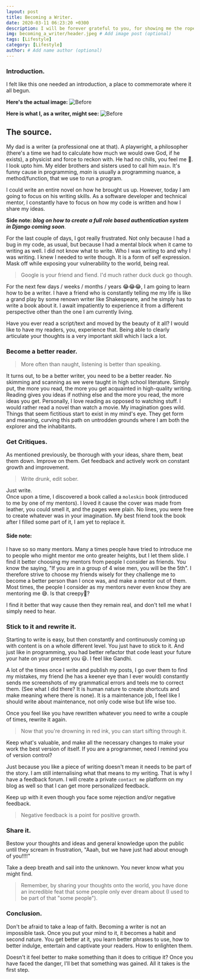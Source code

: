 ```yaml
---
layout: post
title: Becoming a Writer.
date: 2020-03-11 06:23:20 +0300
description: I will be forever grateful to you, for showing me the ropes, but not giving me enough to hang myself with.
img: becoming_a_writer/header.jpeg # Add image post (optional)
tags: [Lifestyle]
category: [Lifestyle]
author: # Add name author (optional)
---
```

### Introduction.
I felt like this one needed an introduction, a place to commemorate where it all begun.

**Here's the actual image:**
![Before](/blog/assets/img/becoming_a_writer/header.jpeg)

**Here is what I, as a writer, might see:**
![Before](/blog/assets/img/becoming_a_writer/after.jpeg)

## The source.
My dad is a writer (a professional one at that). A playwright, a philosopher (there's a time we had to calculate how much we would owe God, if he exists), a physicist and force to reckon with.
He had no chills, you feel me 🥶. I look upto him. My elder brothers and sisters used to call him `main`. It's funny cause in programming, _main_ is usually a programming nuance, a method/function, that we use to run a program.

I could write an entire novel on how he brought us up. However, today I am going to focus on his writing skills. As a software developer and technical mentor, I constantly have to focus on how my code is written and how I share my ideas. 

**Side note: _blog on how to create a full role based authentication system in Django coming soon_**.

For the last couple of days, I got really frustrated. Not only because I had a bug in my code, as usual, but because I had a mental block when it came to writing as well. I did not know what to write. Who I was writing to and why I was writing. 
I knew I needed to write though. It is a form of self expression. Mask off while exposing your vulnerability to the world, being real.

> Google is your friend and fiend. I'd much rather duck duck go though.

For the next few days / weeks / months / years 😂😂😂, I am going to learn how to be a writer. I have a friend who is constantly telling me my life is like a grand play by some renown writer like Shakespeare, and he simply has to write a book about it. 
I await impatiently to experience it from a different perspective other than the one I am currently living. 

Have you ever read a script/text and moved by the beauty of it all? I would like to have my readers, you, experience that.
Being able to clearly articulate your thoughts is a very important skill which I lack a lot.

### Become a better reader.
> More often than naught, listening is better than speaking.

It turns out, to be a better writer, you need to be a better reader. No skimming and scanning as we were taught in high school literature. 
Simply put, the more you read, the more you get acquainted in high-quality writing. Reading gives you ideas if nothing else and the more you read, the more ideas you get. 
Personally, I love reading as opposed to watching stuff. I would rather read a novel than watch a movie. My imagination goes wild. Things that seem fictitious start to exist in my mind's eye. 
They get form and meaning, curving this path on untrodden grounds where I am both the explorer and the inhabitants.

### Get Critiques.
As mentioned previously, be thorough with your ideas, share them, beat them down. Improve on them. Get feedback and actively work on constant growth and improvement.

> Write drunk, edit sober.

Just write. <br/>
Once upon a time, I discovered a book called a `moleskin` book (introduced to me by one of my mentors). I loved it cause the cover was made from leather, you could smell it, and the pages were plain. 
No lines, you were free to create whatever was in your imagination. My best friend took the book after I filled some part of it, I am yet to replace it.

#### Side note:
I have so so many mentors. Many a times people have tried to introduce me to people who might mentor me onto greater heights, but I let them slide. 
I find it better choosing my mentors from people I consider as friends. You know the saying, "If you are in a group of 4 wise men, you will be the 5th". 
I therefore strive to choose my friends wisely for they challenge me to become a better person than I once was, and make a mentor out of them. 
Most times, the people I consider as my mentors never even know they are mentoring me 😅. Is that creepy🤔? 

I find it better that way cause then they remain real, and don't tell me what I simply need to hear.

### Stick to it and rewrite it.
Starting to write is easy, but then constantly and continuously coming up with content is on a whole different level. You just have to stick to it. 
And just like in programming, you had better refactor that code least your future your hate on your present you 😃. I feel like Gandhi.

A lot of the times once I write and publish my posts, I go over them to find my mistakes, my friend (he has a keener eye than I ever would) constantly sends me screenshots of my grammatical errors and teels me to correct them. (See what I did there? It is human nature to create shortcuts and make meaning where there is none).
It is a maintenance job, I feel like I should write about maintenance, not only code wise but life wise too.

Once you feel like you have rewritten whatever you need to write a couple of times, rewrite it again.
> Now that you're drowning in red ink, you can start sifting through it.

Keep what's valuable, and make all the necessary changes to make your work the best version of itself. If you are a programmer, need I remind you of version control?

Just because you like a piece of writing doesn't mean it needs to be part of the story. I am still internalising what that means to my writing. That is why I have a feedback forum. 
I will create a private `contact me` platform on my blog as well so that I can get more personalized feedback.

Keep up with it even though you face some rejection and/or negative feedback. 
> Negative feedback is a point for positive growth.

### Share it.
Bestow your thoughts and ideas and general knowledge upon the public until they scream in frustration, "Aaah, but we have just had about enough of you!!!!" 

Take a deep breath and sail into the unknown. You never know what you might find. 
> Remember, by sharing your thoughts onto the world, you have done an incredible feat that some people only ever dream about (I used to be part of that "some people").

### Conclusion.
Don't be afraid to take a leap of faith. Becoming a writer is not an impossible task. Once you put your mind to it, it becomes a habit and second nature. You get better at it, you learn better phrases to use, how to better indulge, entertain and captivate your readers. How to enlighten them.

Doesn't it feel better to make something than it does to critique it? Once you have faced the danger, I'll bet that something was gained. All it takes is the first step. 
